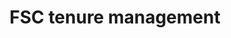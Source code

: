 ---
title: 'FSC tenure management'
field: 'fsc.focus.tenureManagement'
slug: 'fsc-focus-tenuremanagement'
description: 'Tenure management included in the coverage of the resource'
comment: 'select from control list'
required: False
vocabulary: 'vocabulary.txt'
module: 'Scope'
cluster: 'Fsc'
policy: 'Controlled value. Multi select from control list.'
layout: 'fsc'
---